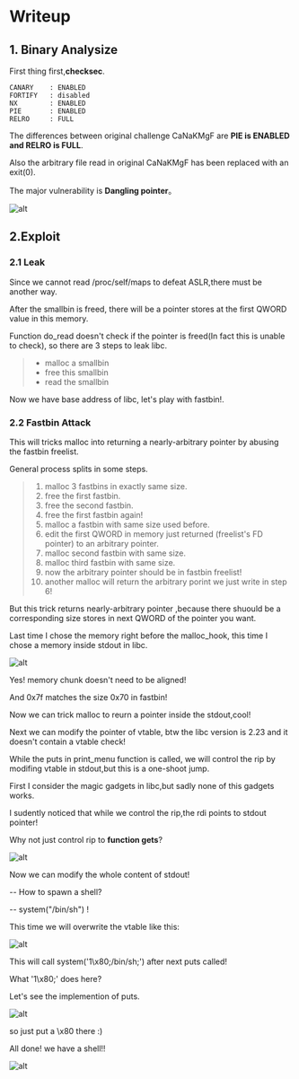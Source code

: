 # Writeup

## 1. Binary Analysize

First thing first,**checksec**.

```
CANARY    : ENABLED
FORTIFY   : disabled
NX        : ENABLED
PIE       : ENABLED
RELRO     : FULL
```

The differences between original challenge CaNaKMgF are **PIE is ENABLED and RELRO is FULL**.

Also the arbitrary file read in original CaNaKMgF has been replaced with an exit(0).

The major vulnerability is **Dangling pointer**。

![alt](https://raw.githubusercontent.com/Kung-Pao-Chicken/ctf/master/2017_ASIS_CTF/CaNaKMgF_remastered/1.jpg)

## 2.Exploit

### 2.1 Leak
Since we cannot read /proc/self/maps to defeat ASLR,there must be another way.

After the smallbin is freed, there will be a pointer stores at the first QWORD value in this memory.

Function do_read doesn't check if the pointer is freed(In fact this is unable to check), so there are 3 steps to leak libc.

> * malloc a smallbin
> * free this smallbin
> * read the smallbin

Now we have base address of libc, let's play with fastbin!.

### 2.2 Fastbin Attack

This will tricks malloc into returning a nearly-arbitrary pointer by abusing the fastbin freelist.

General process splits in some steps.

> 1. malloc 3 fastbins in exactly same size.
> 2. free the first fastbin.
> 3. free the second fastbin.
> 4. free the first fastbin again!
> 5. malloc a fastbin with same size used before.
> 6. edit the first QWORD in memory just returned (freelist's FD pointer) to an arbitrary pointer.
> 7. malloc second fastbin with same size.
> 8. malloc third fastbin with same size.
> 9. now the arbitrary pointer should be in fastbin freelist!
> 10. another malloc will return the arbitrary porint we just write in step 6!

But this trick returns nearly-arbitrary pointer ,because there shuould be a corresponding size stores in next QWORD of the pointer you want.

Last time I chose the memory right before the malloc_hook, this time I chose a memory inside stdout in libc.

![alt](https://raw.githubusercontent.com/Kung-Pao-Chicken/ctf/master/2017_ASIS_CTF/CaNaKMgF_remastered/2.jpg)

Yes! memory chunk doesn't need to be aligned!

And 0x7f matches the size 0x70 in fastbin!

Now we can trick malloc to reurn a pointer inside the stdout,cool!

Next we can modify the pointer of vtable, btw the libc version is 2.23 and it doesn't contain a vtable check!

While the puts in print_menu function is called, we will control the rip by modifing vtable in stdout,but this is a one-shoot jump.

First I consider the magic gadgets in libc,but sadly none of this gadgets works.

I sudently noticed that while we control the rip,the rdi points to stdout pointer!

Why not just control rip to **function gets**?

![alt](https://raw.githubusercontent.com/Kung-Pao-Chicken/ctf/master/2017_ASIS_CTF/CaNaKMgF_remastered/3.jpg)

Now we can modify the whole content of stdout!

-- How to spawn a shell?

-- system("/bin/sh") !

This time we will overwrite the vtable like this:

![alt](https://raw.githubusercontent.com/Kung-Pao-Chicken/ctf/master/2017_ASIS_CTF/CaNaKMgF_remastered/4.jpg)

This will call system('1\x80;/bin/sh;') after next puts called!

What '1\x80;' does here?

Let's see the implemention of puts.

![alt](https://raw.githubusercontent.com/Kung-Pao-Chicken/ctf/master/2017_ASIS_CTF/CaNaKMgF_remastered/5.jpg)

so just put a \x80 there :)

All done! we have a shell!!

![alt](https://raw.githubusercontent.com/Kung-Pao-Chicken/ctf/master/2017_ASIS_CTF/CaNaKMgF_remastered/6.jpg)
